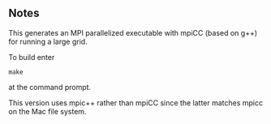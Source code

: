 ## Notes

This generates an MPI parallelized executable with mpiCC (based on g++)
for running a large grid.

To build enter
```
make
```
at the command prompt.

This version uses mpic++ rather than mpiCC since the latter matches
mpicc on the Mac file system.
